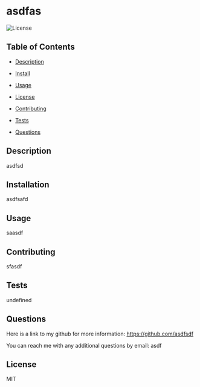 # asdfas

![License](https://img.shields.io/badge/license-MIT-blue.svg)

## Table of Contents

- [Description](#description)

- [Install](#installation)

- [Usage](#usage)

- [License](#license)

- [Contributing](#contributing)

- [Tests](#tests)

- [Questions](#questions)

## Description

asdfsd

## Installation

asdfsafd

## Usage

saasdf

## Contributing

sfasdf

## Tests

undefined

## Questions

Here is a link to my github for more information: https://github.com/asdfsdf

You can reach me with any additional questions by email: asdf

## License

MIT
